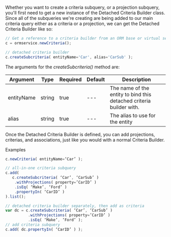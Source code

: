 Whether you want to create a criteria subquery, or a projection subquery, you'll first need to get a new instance of the Detached Criteria Builder class. Since all of the subqueries we're creating are being added to our main criteria query either as a criteria or a projection, we can get the Detached Criteria Builder like so: 

```javascript
// Get a reference to a criteria builder from an ORM base or virtual service
c = ormservice.newCriteria();

// detached criteria builder
c.createSubcriteria( entityName='Car', alias='CarSub' );   
```


The arguments for the *createSubcriteria()* method are:

| Argument | Type | Required | Default | Description |
| --- | --- | --- | --- | --- |
| entityName | string | true | --- | The name of the entity to bind this detached criteria builder with. |
| alias | string | true | --- | The alias to use for the entity |

Once the Detached Criteria Builder is defined, you can add projections, criterias, and associations, just like you would with a normal Criteria Builder.

Examples

```javascript
c.newCriteria( entityName=‘Car’ );

// all-in-one criteria subquery
c.add(
   c.createSubcriteria( ‘Car’, ‘CarSub’ )
    .withProjections( property=’CarID’ )
    .isEq( ‘Make’, ‘Ford’ )
    .propertyIn( ‘CarID’ )
).list();

// detached criteria builder separately, then add as criteria
var dc = c.createSubcriteria( ‘Car’, ‘CarSub’ )
          .withProjections( property=’CarID’ )
          .isEq( ‘Make’, ‘Ford’ );
// add criteria subquery
c.add( dc.propertyIn( ‘CarID’ ) );
```


